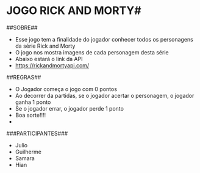 # JOGO RICK AND MORTY#



##SOBRE##
- Esse jogo tem a finalidade do jogador conhecer todos os personagens da série Rick and Morty
- O jogo nos mostra imagens de cada personagem desta série
- Abaixo estará o link da API
- https://rickandmortyapi.com/


 ##REGRAS##
 - O Jogador começa o jogo com 0 pontos 
 - Ao decorrer da partidas, se o jogador acertar o personagem, o jogador ganha 1 ponto
 - Se o jogador errar, o jogador perde 1 ponto
 - Boa sorte!!!!
 - 


###PARTICIPANTES###
 - Julio
 - Guilherme
 - Samara
 - Hian
